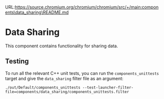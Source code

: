 URL:https://source.chromium.org/chromium/chromium/src/+/main:components\data_sharing\README.md
# Data Sharing

This component contains functionality for sharing data.

## Testing

To run all the relevant C++ unit tests, you can run the `components_unittests`
target and give the `data_sharing` filter file as an argument:

```
./out/Default/components_unittests --test-launcher-filter-file=components/data_sharing/components_unittests.filter
```
